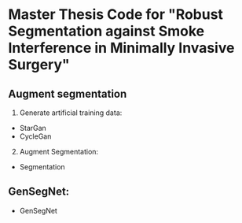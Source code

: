 # Master Thesis Code for "Robust Segmentation against Smoke Interference in Minimally Invasive Surgery"
## Augment segmentation
1. Generate artificial training data:
- StarGan
- CycleGan

2. Augment Segmentation:
- Segmentation

## GenSegNet:
- GenSegNet
